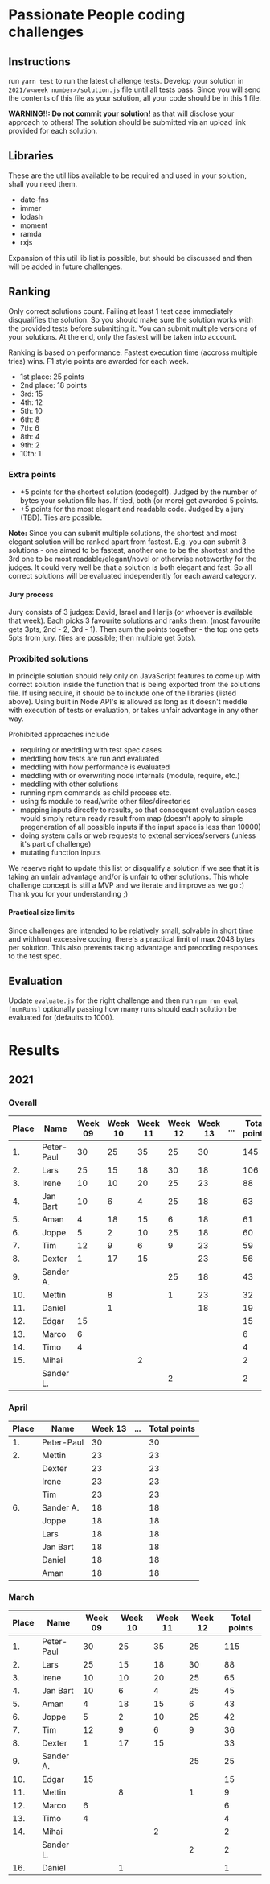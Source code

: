 # Passionate People coding challenges
## Instructions

run `yarn test` to run the latest challenge tests.
Develop your solution in `2021/w<week number>/solution.js` file until all tests pass.
Since you will send the contents of this file as your solution, all your code should be in this 1 file.

**WARNING!!: Do not commit your solution!** as that will disclose your approach to others!
The solution should be submitted via an upload link provided for each solution.

## Libraries

These are the util libs available to be required and used in your solution, shall you need them.

- date-fns
- immer
- lodash
- moment
- ramda
- rxjs

Expansion of this util lib list is possible, but should be discussed and then will be added in future challenges.


## Ranking
Only correct solutions count. Failing at least 1 test case immediately disqualifies the solution.
So you should make sure the solution works with the provided tests before submitting it.
You can submit multiple versions of your solutions. At the end, only the fastest will be taken into account.

Ranking is based on performance. Fastest execution time (accross multiple tries) wins. F1 style points are awarded for each week.
- 1st place: 25 points
- 2nd place: 18 points
- 3rd: 15
- 4th: 12
- 5th: 10
- 6th: 8
- 7th: 6
- 8th: 4
- 9th: 2
- 10th: 1

### Extra points

- +5 points for the shortest solution (codegolf). Judged by the number of bytes your solution file has. If tied, both (or more) get awarded 5 points.
- +5 points for the most elegant and readable code. Judged by a jury (TBD). Ties are possible.

**Note:** Since you can submit multiple solutions, the shortest and most elegant solution will be ranked apart from fastest. E.g. you can submit 3 solutions - one aimed to be fastest, another one to be the shortest and the 3rd one to be most readable/elegant/novel or otherwise noteworthy for the judges. It could very well be that a solution is both elegant and fast. So all correct solutions will be evaluated independently for each award category.

#### Jury process

Jury consists of 3 judges: David, Israel and Harijs (or whoever is available that week).
Each picks 3 favourite solutions and ranks them. (most favourite gets 3pts, 2nd - 2, 3rd - 1).
Then sum the points together - the top one gets 5pts from jury. (ties are possible; then multiple get 5pts).

### Proxibited solutions

In principle solution should rely only on JavaScript features to come up with correct solution inside the function that is being exported from the solutions file.
If using require, it should be to include one of the libraries (listed above). Using built in Node API's is allowed as long as it doesn't meddle with execution of tests or evaluation, or takes unfair advantage in any other way.

Prohibited approaches include
- requiring or meddling with test spec cases
- meddling how tests are run and evaluated
- meddling with how performance is evaluated
- meddling with or overwriting node internals (module, require, etc.)
- meddling with other solutions
- running npm commands as child process etc.
- using fs module to read/write other files/directories
- mapping inputs directly to results, so that consequent evaluation cases would simply return ready result from map (doesn't apply to simple pregeneration of all possible inputs if the input space is less than 10000)
- doing system calls or web requests to extenal services/servers (unless it's part of challenge)
- mutating function inputs

We reserve right to update this list or disqualify a solution if we see that it is taking an unfair advantage and/or is unfair to other solutions.
This whole challenge concept is still a MVP and we iterate and improve as we go :) Thank you for your understanding ;)

#### Practical size limits

Since challenges are intended to be relatively small, solvable in short time and withhout excessive coding, there's a practical limit of max 2048 bytes per solution.
This also prevents taking advantage and precoding responses to the test spec.

## Evaluation

Update `evaluate.js` for the right challenge and then run `npm run eval [numRuns]` optionally passing how many runs should each solution be evaluated for (defaults to 1000).


# Results
## 2021
### Overall

| Place | Name       | Week 09 | Week 10 | Week 11 | Week 12   | Week 13   | ...      | Total points |
|-------|------------|---------|---------|---------|-----------|-----------|----------|--------------|
| 1.    | Peter-Paul | 30      | 25      | 35      | 25        | 30        |          | 145          |
| 2.    | Lars       | 25      | 15      | 18      | 30        | 18        |          | 106          |
| 3.    | Irene      | 10      | 10      | 20      | 25        | 23        |          | 88           |
| 4.    | Jan Bart   | 10      | 6       | 4       | 25        | 18        |          | 63           |
| 5.    | Aman       | 4       | 18      | 15      | 6         | 18        |          | 61           |
| 6.    | Joppe      | 5       | 2       | 10      | 25        | 18        |          | 60           |
| 7.    | Tim        | 12      | 9       | 6       | 9         | 23        |          | 59           |
| 8.    | Dexter     | 1       | 17      | 15      |           | 23        |          | 56           |
| 9.    | Sander A.  |         |         |         | 25        | 18        |          | 43           |
| 10.   | Mettin     |         | 8       |         | 1         | 23        |          | 32           |
| 11.   | Daniel     |         | 1       |         |           | 18        |          | 19           |
| 12.   | Edgar      | 15      |         |         |           |           |          | 15           |
| 13.   | Marco      | 6       |         |         |           |           |          | 6            |
| 14.   | Timo       | 4       |         |         |           |           |          | 4            |
| 15.   | Mihai      |         |         | 2       |           |           |          | 2            |
|       | Sander L.  |         |         |         | 2         |           |          | 2            |


### April


| Place | Name        | Week 13     | ...      | Total points |
|-------|-------------|-------------|----------|--------------|
| 1.    | Peter-Paul  | 30          |          | 30           |
| 2.    | Mettin      | 23          |          | 23           |
|       | Dexter      | 23          |          | 23           |
|       | Irene       | 23          |          | 23           |
|       | Tim         | 23          |          | 23           |
| 6.    | Sander A.   | 18          |          | 18           |
|       | Joppe       | 18          |          | 18           |
|       | Lars        | 18          |          | 18           |
|       | Jan Bart    | 18          |          | 18           |
|       | Daniel      | 18          |          | 18           |
|       | Aman        | 18          |          | 18           |


### March

| Place | Name       | Week 09 | Week 10 | Week 11 | Week 12   | Total points |
|-------|------------|---------|---------|---------|-----------|--------------|
| 1.    | Peter-Paul | 30      | 25      | 35      | 25        | 115          |
| 2.    | Lars       | 25      | 15      | 18      | 30        | 88           |
| 3.    | Irene      | 10      | 10      | 20      | 25        | 65           |
| 4.    | Jan Bart   | 10      | 6       | 4       | 25        | 45           |
| 5.    | Aman       | 4       | 18      | 15      | 6         | 43           |
| 6.    | Joppe      | 5       | 2       | 10      | 25        | 42           |
| 7.    | Tim        | 12      | 9       | 6       | 9         | 36           |
| 8.    | Dexter     | 1       | 17      | 15      |           | 33           |
| 9.    | Sander A.  |         |         |         | 25        | 25           |
| 10.   | Edgar      | 15      |         |         |           | 15           |
| 11.   | Mettin     |         | 8       |         | 1         | 9            |
| 12.   | Marco      | 6       |         |         |           | 6            |
| 13.   | Timo       | 4       |         |         |           | 4            |
| 14.   | Mihai      |         |         | 2       |           | 2            |
|       | Sander L.  |         |         |         | 2         | 2            |
| 16.   | Daniel     |         | 1       |         |           | 1            |
